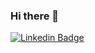 ### Hi there 👋

[![Linkedin Badge](https://img.shields.io/badge/-tobias-alfers-blue?style=flat-square&logo=Linkedin&logoColor=white&link=https://www.linkedin.com/in/tobias-alfers-4b033499/)](https://www.linkedin.com/in/tobias-alfers-4b033499/) 

<!--
**t-alfers/t-alfers** is a ✨ _special_ ✨ repository because its `README.md` (this file) appears on your GitHub profile.

Here are some ideas to get you started:

- 🔭 I’m currently working on ...
- 🌱 I’m currently learning ...
- 👯 I’m looking to collaborate on ...
- 🤔 I’m looking for help with ...
- 💬 Ask me about ...
- 📫 How to reach me: ...
- 😄 Pronouns: ...
- ⚡ Fun fact: ...
-->
